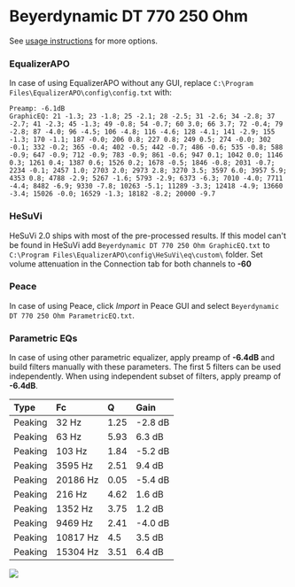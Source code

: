 # Beyerdynamic DT 770 250 Ohm
See [usage instructions](https://github.com/jaakkopasanen/AutoEq#usage) for more options.

### EqualizerAPO
In case of using EqualizerAPO without any GUI, replace `C:\Program Files\EqualizerAPO\config\config.txt`
with:
```
Preamp: -6.1dB
GraphicEQ: 21 -1.3; 23 -1.8; 25 -2.1; 28 -2.5; 31 -2.6; 34 -2.8; 37 -2.7; 41 -2.3; 45 -1.3; 49 -0.8; 54 -0.7; 60 3.0; 66 3.7; 72 -0.4; 79 -2.8; 87 -4.0; 96 -4.5; 106 -4.8; 116 -4.6; 128 -4.1; 141 -2.9; 155 -1.3; 170 -1.1; 187 -0.0; 206 0.8; 227 0.8; 249 0.5; 274 -0.0; 302 -0.1; 332 -0.2; 365 -0.4; 402 -0.5; 442 -0.7; 486 -0.6; 535 -0.8; 588 -0.9; 647 -0.9; 712 -0.9; 783 -0.9; 861 -0.6; 947 0.1; 1042 0.0; 1146 0.3; 1261 0.4; 1387 0.6; 1526 0.2; 1678 -0.5; 1846 -0.8; 2031 -0.7; 2234 -0.1; 2457 1.0; 2703 2.0; 2973 2.8; 3270 3.5; 3597 6.0; 3957 5.9; 4353 0.8; 4788 -2.9; 5267 -1.6; 5793 -2.9; 6373 -6.3; 7010 -4.0; 7711 -4.4; 8482 -6.9; 9330 -7.8; 10263 -5.1; 11289 -3.3; 12418 -4.9; 13660 -3.4; 15026 -0.0; 16529 -1.3; 18182 -8.2; 20000 -9.7
```

### HeSuVi
HeSuVi 2.0 ships with most of the pre-processed results. If this model can't be found in HeSuVi add
`Beyerdynamic DT 770 250 Ohm GraphicEQ.txt` to `C:\Program Files\EqualizerAPO\config\HeSuVi\eq\custom\` folder.
Set volume attenuation in the Connection tab for both channels to **-60**

### Peace
In case of using Peace, click *Import* in Peace GUI and select `Beyerdynamic DT 770 250 Ohm ParametricEQ.txt`.

### Parametric EQs
In case of using other parametric equalizer, apply preamp of **-6.4dB** and build filters manually
with these parameters. The first 5 filters can be used independently.
When using independent subset of filters, apply preamp of **-6.4dB**.

| Type    | Fc       |    Q | Gain    |
|:--------|:---------|:-----|:--------|
| Peaking | 32 Hz    | 1.25 | -2.8 dB |
| Peaking | 63 Hz    | 5.93 | 6.3 dB  |
| Peaking | 103 Hz   | 1.84 | -5.2 dB |
| Peaking | 3595 Hz  | 2.51 | 9.4 dB  |
| Peaking | 20186 Hz | 0.05 | -5.4 dB |
| Peaking | 216 Hz   | 4.62 | 1.6 dB  |
| Peaking | 1352 Hz  | 3.75 | 1.2 dB  |
| Peaking | 9469 Hz  | 2.41 | -4.0 dB |
| Peaking | 10817 Hz | 4.5  | 3.5 dB  |
| Peaking | 15304 Hz | 3.51 | 6.4 dB  |

![](https://raw.githubusercontent.com/jaakkopasanen/AutoEq/master/results/headphonecom/sbaf-serious/Beyerdynamic%20DT%20770%20250%20Ohm/Beyerdynamic%20DT%20770%20250%20Ohm.png)